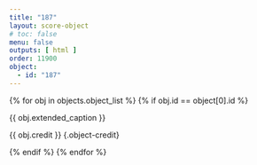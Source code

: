 ```yaml
---
title: "187"
layout: score-object
# toc: false
menu: false
outputs: [ html ]
order: 11900
object:
  - id: "187"
---
```


{% for obj in objects.object_list %}
{% if obj.id == object[0].id %}

{{ obj.extended_caption }}

{{ obj.credit }} {.object-credit}

{% endif %}
{% endfor %}
